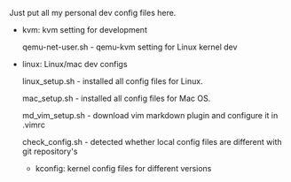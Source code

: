 Just put all my personal dev config files here.

- kvm: kvm setting for development

	qemu-net-user.sh - qemu-kvm setting for Linux kernel dev

- linux: Linux/mac dev configs

    linux_setup.sh - installed all config files for Linux.

    mac_setup.sh - installed all config files for Mac OS.

    md_vim_setup.sh - download vim markdown plugin and configure it in .vimrc

    check_config.sh - detected whether local config files are different with git repository's

  - kconfig: kernel config files for different versions
